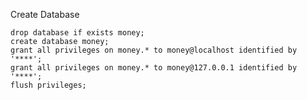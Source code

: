 










Create Database

    drop database if exists money;
    create database money;
    grant all privileges on money.* to money@localhost identified by '****';
    grant all privileges on money.* to money@127.0.0.1 identified by '****';
    flush privileges;
